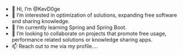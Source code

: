 - 👋 Hi, I’m @KevD0ge
- 👀 I’m interested in optimization of solutions, expanding free software and sharing knowledge.
- 🌱 I’m currently learning Spring and Spring Boot.
- 💞️ I’m looking to collaborate on projects that promote free usage, performance related solutions or knowledge sharing apps.
- 📫 Reach out to me via my profile....

<!---
KevD0ge/KevD0ge is a ✨ special ✨ repository because its `README.md` (this file) appears on your GitHub profile.
You can click the Preview link to take a look at your changes.
--->
